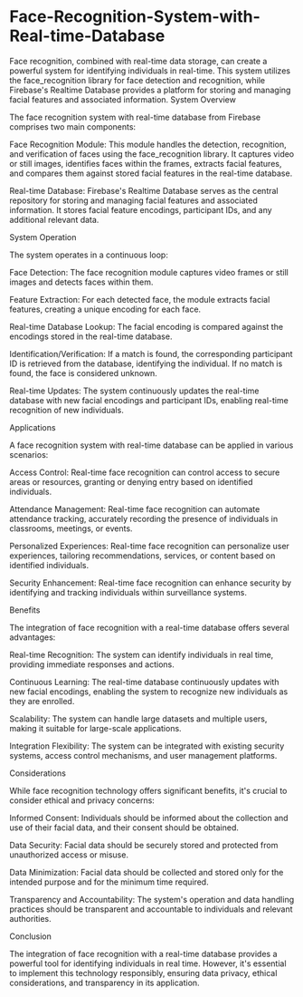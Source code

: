 # Face-Recognition-System-with-Real-time-Database
Face recognition, combined with real-time data storage, can create a powerful system for identifying individuals in real-time. This system utilizes the face_recognition library for face detection and recognition, while Firebase's Realtime Database provides a platform for storing and managing facial features and associated information.
System Overview

The face recognition system with real-time database from Firebase comprises two main components:

Face Recognition Module: This module handles the detection, recognition, and verification of faces using the face_recognition library. It captures video or still images, identifies faces within the frames, extracts facial features, and compares them against stored facial features in the real-time database.

Real-time Database: Firebase's Realtime Database serves as the central repository for storing and managing facial features and associated information. It stores facial feature encodings, participant IDs, and any additional relevant data.

System Operation

The system operates in a continuous loop:

Face Detection: The face recognition module captures video frames or still images and detects faces within them.

Feature Extraction: For each detected face, the module extracts facial features, creating a unique encoding for each face.

Real-time Database Lookup: The facial encoding is compared against the encodings stored in the real-time database.

Identification/Verification: If a match is found, the corresponding participant ID is retrieved from the database, identifying the individual. If no match is found, the face is considered unknown.

Real-time Updates: The system continuously updates the real-time database with new facial encodings and participant IDs, enabling real-time recognition of new individuals.

Applications

A face recognition system with real-time database can be applied in various scenarios:

Access Control: Real-time face recognition can control access to secure areas or resources, granting or denying entry based on identified individuals.

Attendance Management: Real-time face recognition can automate attendance tracking, accurately recording the presence of individuals in classrooms, meetings, or events.

Personalized Experiences: Real-time face recognition can personalize user experiences, tailoring recommendations, services, or content based on identified individuals.

Security Enhancement: Real-time face recognition can enhance security by identifying and tracking individuals within surveillance systems.

Benefits

The integration of face recognition with a real-time database offers several advantages:

Real-time Recognition: The system can identify individuals in real time, providing immediate responses and actions.

Continuous Learning: The real-time database continuously updates with new facial encodings, enabling the system to recognize new individuals as they are enrolled.

Scalability: The system can handle large datasets and multiple users, making it suitable for large-scale applications.

Integration Flexibility: The system can be integrated with existing security systems, access control mechanisms, and user management platforms.

Considerations

While face recognition technology offers significant benefits, it's crucial to consider ethical and privacy concerns:

Informed Consent: Individuals should be informed about the collection and use of their facial data, and their consent should be obtained.

Data Security: Facial data should be securely stored and protected from unauthorized access or misuse.

Data Minimization: Facial data should be collected and stored only for the intended purpose and for the minimum time required.

Transparency and Accountability: The system's operation and data handling practices should be transparent and accountable to individuals and relevant authorities.

Conclusion

The integration of face recognition with a real-time database provides a powerful tool for identifying individuals in real time. However, it's essential to implement this technology responsibly, ensuring data privacy, ethical considerations, and transparency in its application.
